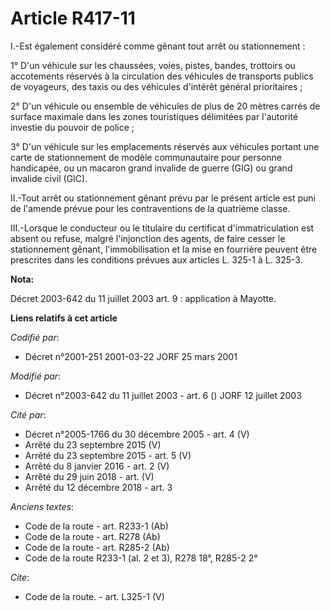 # Article R417-11

I.-Est également considéré comme gênant tout arrêt ou stationnement : 

1° D'un véhicule sur les chaussées, voies, pistes, bandes, trottoirs ou accotements réservés à la circulation des véhicules
de transports publics de voyageurs, des taxis ou des véhicules d'intérêt général prioritaires ; 

2° D'un véhicule ou ensemble de véhicules de plus de 20 mètres carrés de surface maximale dans les zones touristiques
délimitées par l'autorité investie du pouvoir de police ; 

3° D'un véhicule sur les emplacements réservés aux véhicules portant une carte de stationnement de modèle communautaire pour
personne handicapée, ou un macaron grand invalide de guerre (GIG) ou grand invalide civil (GIC). 

II.-Tout arrêt ou stationnement gênant prévu par le présent article est puni de l'amende prévue pour les contraventions de la
quatrième classe. 

III.-Lorsque le conducteur ou le titulaire du certificat d'immatriculation est absent ou refuse, malgré l'injonction des
agents, de faire cesser le stationnement gênant, l'immobilisation et la mise en fourrière peuvent être prescrites dans les
conditions prévues aux articles L. 325-1 à L. 325-3.

**Nota:**

Décret 2003-642 du 11 juillet 2003 art. 9 : application à Mayotte.

**Liens relatifs à cet article**

_Codifié par_:

  - Décret n°2001-251 2001-03-22 JORF 25 mars 2001

_Modifié par_:

  - Décret n°2003-642 du 11 juillet 2003 - art. 6 () JORF 12 juillet 2003

_Cité par_:

  - Décret n°2005-1766 du 30 décembre 2005 - art. 4 (V)
  - Arrêté du 23 septembre 2015 (V)
  - Arrêté du 23 septembre 2015 - art. 5 (V)
  - Arrêté du 8 janvier 2016 - art. 2 (V)
  - Arrêté du 29 juin 2018 - art. (V)
  - Arrêté du 12 décembre 2018 - art. 3

_Anciens textes_:

  - Code de la route - art. R233-1 (Ab)
  - Code de la route - art. R278 (Ab)
  - Code de la route - art. R285-2 (Ab)
  - Code de la route R233-1 (al. 2 et 3), R278 18°, R285-2 2°

_Cite_:

  - Code de la route. - art. L325-1 (V)
